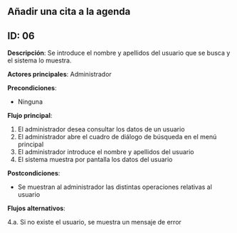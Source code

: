 ## Añadir una cita a la agenda

**ID**: 06         
----------------------------------------------------------------------------------------------------------------------
**Descripción**: Se introduce el nombre y apellidos del usuario que se busca y el sistema lo muestra.

**Actores principales**: Administrador

**Precondiciones**:
* Ninguna

**Flujo principal**:
1. El administrador desea consultar los datos de un usuario
1. El administrador abre el cuadro de diálogo de búsqueda en el menú principal
1. El administrador introduce el nombre y apellidos del usuario
1. El sistema muestra por pantalla los datos del usuario

**Postcondiciones**:

* Se muestran al administrador las distintas operaciones relativas al usuario

**Flujos alternativos**:

4.a. Si no existe el usuario, se muestra un mensaje de error

